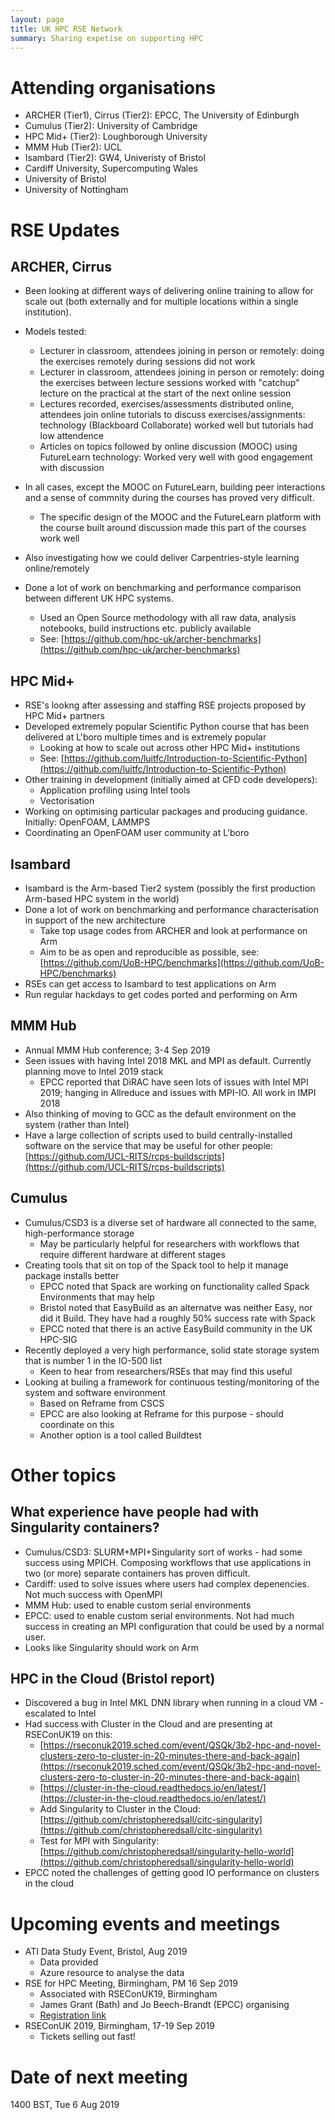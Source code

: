 ```yaml
---
layout: page
title: UK HPC RSE Network
summary: Sharing expetise on supporting HPC
---
```


# Attending organisations

   - ARCHER (Tier1), Cirrus (Tier2): EPCC, The University of Edinburgh
   - Cumulus (Tier2): University of Cambridge
   - HPC Mid+ (Tier2): Loughborough University
   - MMM Hub (Tier2): UCL
   - Isambard (Tier2): GW4, Univeristy of Bristol
   - Cardiff University, Supercomputing Wales
   - University of Bristol
   - University of Nottingham

# RSE Updates

## ARCHER, Cirrus

   - Been looking at different ways of delivering online training to allow for scale
     out (both externally and for multiple locations within a single institution).
   - Models tested:
      + Lecturer in classroom, attendees joining in person or remotely: doing the exercises remotely during sessions did not work
      + Lecturer in classroom, attendees joining in person or remotely: doing the exercises between lecture sessions worked with 
        "catchup" lecture on the practical at the start of the next online session
      + Lectures recorded, exercises/assessments distributed online, attendees join online tutorials to discuss exercises/assignments:
        technology (Blackboard Collaborate) worked well but tutorials had low attendence
      + Articles on topics followed by online discussion (MOOC) using FutureLearn technology: Worked very well with good engagement
        with discussion
   - In all cases, except the MOOC on FutureLearn, building peer interactions and a sense of commnity during the courses has 
     proved very difficult.
      + The specific design of the MOOC and the FutureLearn platform with the course built around discussion made this part 
        of the courses work well
   - Also investigating how we could deliver Carpentries-style learning online/remotely

   - Done a lot of work on benchmarking and performance comparison between different UK HPC systems.
      + Used an Open Source methodology with all raw data, analysis notebooks, build instructions etc. publicly available
      + See: [https://github.com/hpc-uk/archer-benchmarks](https://github.com/hpc-uk/archer-benchmarks)

## HPC Mid+

   - RSE's lookng after assessing and staffing RSE projects proposed by HPC Mid+ partners
   - Developed extremely popular Scientific Python course that has been delivered at L'boro multiple times and is extremely popular
     + Looking at how to scale out across other HPC Mid+ institutions
     + See: [https://github.com/luitfc/Introduction-to-Scientific-Python](https://github.com/luitfc/Introduction-to-Scientific-Python)
   - Other training in development (initially aimed at CFD code developers):
     + Application profiling using Intel tools
     + Vectorisation
   - Working on optimising particular packages and producing guidance. Initially: OpenFOAM, LAMMPS
   - Coordinating an OpenFOAM user community at L'boro
    
## Isambard

   - Isambard is the Arm-based Tier2 system (possibly the first production Arm-based HPC system in the world)
   - Done a lot of work on benchmarking and performance characterisation in support of the new architecture
      + Take top usage codes from ARCHER and look at performance on Arm
      + Aim to be as open and reproducible as possible, see: [https://github.com/UoB-HPC/benchmarks](https://github.com/UoB-HPC/benchmarks)
   - RSEs can get access to Isambard to test applications on Arm
   - Run regular hackdays to get codes ported and performing on Arm

## MMM Hub

   - Annual MMM Hub conference; 3-4 Sep 2019
   - Seen issues with having Intel 2018 MKL and MPI as default. Currently planning move to Intel 2019 stack
      + EPCC reported that DiRAC have seen lots of issues with Intel MPI 2019; hanging in Allreduce and 
        issues with MPI-IO. All work in IMPI 2018
   - Also thinking of moving to GCC as the default environment on the system (rather than Intel)
   - Have a large collection of scripts used to build centrally-installed software on the service that may 
     be useful for other people: [https://github.com/UCL-RITS/rcps-buildscripts](https://github.com/UCL-RITS/rcps-buildscripts)

## Cumulus

   - Cumulus/CSD3 is a diverse set of hardware all connected to the same, high-performance storage
      + May be particularly helpful for researchers with workflows that require different hardware at different stages
   - Creating tools that sit on top of the Spack tool to help it manage package installs better
      + EPCC noted that Spack are working on functionality called Spack Environments that may help
      + Bristol noted that EasyBuild as an alternatve was neither Easy, nor did it Build. They have had
        a roughly 50% success rate with Spack
      + EPCC noted that there is an active EasyBuild community in the UK HPC-SIG
   - Recently deployed a very high performance, solid state storage system that is number 1 in the IO-500 list
      + Keen to hear from researchers/RSEs that may find this useful
   - Looking at builing a framework for continuous testing/monitoring of the system and software environment
      + Based on Reframe from CSCS
      + EPCC are also looking at Reframe for this purpose - should coordinate on this
      + Another option is a tool called Buildtest

# Other topics

## What experience have people had with Singularity containers?

   - Cumulus/CSD3: SLURM+MPI+Singularity sort of works - had some success using MPICH. Composing workflows that use applications in 
     two (or more) separate containers has proven difficult.
   - Cardiff: used to solve issues where users had complex depenencies. Not much success with OpenMPI
   - MMM Hub: used to enable custom serial environments
   - EPCC: used to enable custom serial environments. Not had much success in creating an MPI configuration
     that could be used by a normal user.
   - Looks like Singularity should work on Arm

## HPC in the Cloud (Bristol report)

   - Discovered a bug in Intel MKL DNN library when running in a cloud VM - escalated to Intel
   - Had success with Cluster in the Cloud and are presenting at RSEConUK19 on this:
      + [https://rseconuk2019.sched.com/event/QSQk/3b2-hpc-and-novel-clusters-zero-to-cluster-in-20-minutes-there-and-back-again](https://rseconuk2019.sched.com/event/QSQk/3b2-hpc-and-novel-clusters-zero-to-cluster-in-20-minutes-there-and-back-again)
      + [https://cluster-in-the-cloud.readthedocs.io/en/latest/](https://cluster-in-the-cloud.readthedocs.io/en/latest/)
      + Add Singularity to Cluster in the Cloud: [https://github.com/christopheredsall/citc-singularity](https://github.com/christopheredsall/citc-singularity)
      + Test for MPI with Singularity: [https://github.com/christopheredsall/singularity-hello-world](https://github.com/christopheredsall/singularity-hello-world)
   - EPCC noted the challenges of getting good IO performance on clusters in the cloud

# Upcoming events and meetings

   - ATI Data Study Event, Bristol, Aug 2019
      + Data provided
      + Azure resource to analyse the data
   - RSE for HPC Meeting, Birmingham, PM 16 Sep 2019
      + Associated with RSEConUK19, Birmingham
      + James Grant (Bath) and Jo Beech-Brandt (EPCC) organising
      + [Registration link](https://docs.google.com/forms/d/e/1FAIpQLSdId3jE3Z2v9aq_ylHrsh9ybu-pU0ojXj7ae5xrks-vZLAHiw/viewform?usp=sf_link)
   - RSEConUK 2019, Birmingham, 17-19 Sep 2019
      + Tickets selling out fast!

# Date of next meeting

1400 BST, Tue 6 Aug 2019
